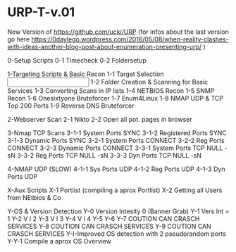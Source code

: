 # URP-T-v.01

New Version of https://github.com/ucki/URP
(for infos about the last version go here https://0daylego.wordpress.com/2016/05/08/when-reality-clashes-with-ideas-another-blog-post-about-enumeration-presenting-urp/ )

0-Setup Scripts
0-1 Timecheck
0-2 Foldersetup

1-Targeting Scripts & Basic Recon
1-1 Target Selection <INPUT NEEDED>
1-2 Folder Creation & Scanning for Basic Services
1-3 Converting Scans in IP lists
1-4 NETBIOS Recon
1-5 SNMP Recon
1-6 Onesixtyone Bruteforcer
1-7 Enum4Linux
1-8 NMAP UDP & TCP Top 200 Ports
1-9 Reverse DNS Bruteforcer

2-Webserver Scan
2-1 Nikto
2-2 Open all pot. pages in browser

3-Nmap TCP Scans
3-1-1 System Ports SYNC
3-1-2 Registered Ports SYNC
3-1-3 Dynamic Ports SYNC
3-2-1 System Ports CONNECT 
3-2-2 Reg Ports CONNECT
3-2-3 Dynamic Ports CONNECT
3-3-1 System Ports TCP NULL -sN
3-3-2 Reg Ports TCP NULL -sN
3-3-3 Dyn Ports TCP NULL -sN


4-NMAP UDP (SLOW) 
4-1-1 Sys Ports UDP
4-1-2 Reg Ports UDP
4-1-3 Dyn Ports UDP

X-Aux Scripts
X-1 Portlist (compiling a aprox Portlist)
X-2 Getting all Users from NEtbios & Co

Y-OS & Version Detection
Y-0 Version Intesity 0 (Banner Grab)
Y-1 Vers Int = 1
Y-2 V I 2
Y-3 V I 3
Y-4 V I 4
Y-5
Y-6
Y-7 COUTION CAN CRASCH SERVICES 
Y-8 COUTION CAN CRASCH SERVICES 
Y-9 COUTION CAN CRASCH SERVICES
Y-I-Improved OS detection with 2 pseudorandom ports 
Y-Y-1 Compile a aprox OS Overview
